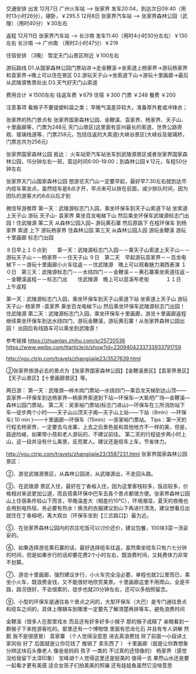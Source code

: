 交通安排
出发
12月7日 广州火车站 --> 张家界 发车20:04，到达次日09:40（用时13小时26分），硬卧，￥295.5
12月8日 张家界汽车站 --> 张家界森林公园（武陵）（用时40分）￥30左右

返程
12月11日 张家界汽车站 --> 长沙南 发车11:40（用时4小时30分左右）￥130左右
长沙南 --> 广州南 （用时2小时47分）￥219

住宿安排 （3晚）
暂定天门山景区附近 ￥100左右

游玩路线
D1.从国家森林公园门票站进→走金鞭溪→坐索道上杨家界→游玩杨家界和袁家界→晚上可以住在景区
D2.游玩天子山→坐索道下山→游玩十里画廊→最后从武陵源售票处出
D3.天气好天门山索道

费用合计 ￥1500左右
往返车费 ￥679
住宿 ￥300
门票 ￥248
餐费 ￥200

注意事项
看猴子不要提塑料袋之类；
早晚气温差异较大，准备厚外套或冲锋衣；

张家界的热门景点有
张家界国家森林公园、金鞭溪、袁家界、杨家界、天子山、十里画廊等，门票为248元
天门山景区(这里面有亚州最长的索道、世界公路奇观、玻璃栈道等，门票258元，包括往返的大索道)大峡谷景区(大峡谷及玻璃桥，门票总共为256元)

张家界国家森林公园
抵达：
火车站旁汽车站坐车到武陵源景区或者张家界国家森林公园，15分钟左右一班，营运时间6:00-19:00；到森林公园￥12元，车程50分钟左右

张家界天门山国家森林公园
想游览天门山一定要早起，最好早7:30左右就到达市内缆车乘坐点，虽然缆车是8点才开，早点来可以排在前面，减少排队时间，因为团队的游客大约8点以后才到


微信导游推荐
第一天：武陵源标志门入园，乘坐环保车到天子山索道下站 坐索道上天子山 游玩 天子山- 袁家界  乘坐百龙电梯下山 然后乘坐环保车武陵源标志门出园！住武陵源
第二天 从森林公园入园~ 游玩黄石寨  然后原路下   在程环保车 到杨家界 索道 上下  游玩杨家界  住森林公园 
第三天 从森林公园入园 游玩金鞭溪  游玩十里画廊   标志门出园

８日早上１０点到　　第一天：武陵源标志门入园－－乘天子山索道上天子山－－游玩天子山－－杨家界－－住天子山
９日　第二天　早起游玩袁家界－－百龙电梯下－－游玩十里画廊小火车往返－－住武陵源　晚上可以观看魅力湘西表演
１０日　第三天：武陵源标志门－－水绕四门－－金鞭溪－－黄石寨乘坐索道往返－－金鞭溪返程－－标志门出　　住武陵源　晚上可以逛溪布老街　　　
１１日　上午返程

第一天：武陵源标志门入园，乘坐环保车到天子山索道下站 坐索道上天子山 游玩 天子山- 杨家界 -袁家界  乘坐百龙电梯下山 然后乘坐环保车武陵源标志门出园！住武陵源
第二天：武陵源标志门入园，乘坐环保车十里画廊，游览十里画廊返程继续乘坐环保车到达水绕四门，游玩金鞭溪，游玩黄石寨！从张家界森林公园出园！ 出园后有线路车可以乘坐到武陵源！

参考链接
https://zhuanlan.zhihu.com/p/25720536
https://www.weibo.com/ttarticle/p/show?id=2309404233733933791759

http://you.ctrip.com/travels/zhangjiajie23/3527639.html

②张家界旅游必去的景点为【张家界国家森林公园】【金鞭溪景区】【袁家界景区】【天子山景区】【十里画廊景区】等。



两日游：
第一天：武陵源—梓木岗门票站—水绕四门—乘百龙天梯到达山顶——袁家界—环保车到达杨家界—杨家界索道到下站—环保车—大氧吧广场—金鞭溪—森林公园门票站。
第二天：吴家裕门票站(标志门进山)—环保车在三所消防站下车—徒步两个小时——天子山山顶天子阁—天子山上站——下站（8min）—环保车( 10 min )——十里画廊—环保车（15min）—吴家峪门票站。
Tips：第一天的行程去杨家界，一定要去乌龙寨，上去之后景色是和其他地方不一样的美，但是，路途险峻，如果带小孩和老人游玩的，不建议前往。
第二天的行程徒步两小时上山，这一段并没有什么美景，反而累人。建议还是缆车上车，节省体力。


http://you.ctrip.com/travels/zhangjiajie23/3587231.html
张家界国家森林公园景区：

②、游览武陵源景区，从森林公园进，从武陵源出，不走回头路。

③、在武陵源 景区入住，最好在丁香榕入住，因为这里客栈较多，饭店较多，价格相对来说更加公道，而且搭乘环保中巴车去各个景点都很方便。张家界森林公园山上住宿条件较山下而言，早晚温差大（相差约10℃），环境潮湿，夏天的夜晚也会用到电热毯，务必要有热水！换洗的衣服建议到山下再进行清洗，建议想看日出就住在丁香榕吧，离大观台（环保车坐到【三岔路口】）最为近。

⑤、在张家界森林公园内的农庄吃饭可以讨价还价，建议包餐，100块3菜一汤妥妥的。

⑥、如果选择游览黄石寨的话，最好选择缆车往返，虽然乘坐缆车只有六七分钟的时间，但是如果步行的话却要花费2个小时左右，既浪费时间，又耗费体力非常不划算。

⑦、游览十里画廊，强烈建议步行，小火车完全没必要，单程也就2公里而已，乘坐小火车，既浪费金钱，又不能很好地欣赏美景。十里画廊这里不用爬山，全是平路，路况很好，不会很累的，徒步也就20分钟左右，还可以多拍照留念。

⑨、小型的环保车是通往各个景点之间的，大型环保车（大巴）是专门通往景点和缆车之间的，具体上哪辆车到哪里一定要先了解清楚再排等车，避免浪费时间

金鞭溪（很多人在那里戏水 而且还有好多好多小猴子  那的猴子成精了  亲眼看到一群猴子下来抢游客吃的。那里还有一个博物馆  里面有恐龙化石  并且有专人讲解   然鹅   我不是很感冒）
袁家寨 （个人觉得没意思 进去真浪费钱   除了前面一小段讲土家风俗   好了   后面就是让你花钱了   推销了  卖东西了 ）
十里画廊（就是让你靠想象分辨这块石头像老人  像爸爸妈妈  孩子   一类的   不过真的还怪像的）
杨家界（感觉没给我留下太深印象）
宝峰湖个人觉得这里还是挺美的 值得一去  果然山水还是要一起看才更有美感   适合女孩子们拍美美的照骗  还有娃娃鱼虽然它没啥意思
